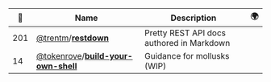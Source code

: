 |:star2: | Name | Description | 🌍|
|---|---|---|---|
|201|[@trentm](https://github.com/trentm)/[**restdown**](https://github.com/trentm/restdown)|Pretty REST API docs authored in Markdown||
|14|[@tokenrove](https://github.com/tokenrove)/[**build-your-own-shell**](https://github.com/tokenrove/build-your-own-shell)|Guidance for mollusks (WIP)||

